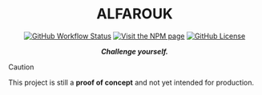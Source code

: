<h1 align="center">ALFAROUK</h1>

<p align="center">
    <a href="https://github.com/alfaroukID/alfarouk/actions/workflows/release.yml"><img alt="GitHub Workflow Status" src="https://img.shields.io/github/actions/workflow/status/alfaroukID/alfarouk/release.yml?event=release"/></a>
    <a href="https://www.npmjs.com/package/alfarouk"><img alt="Visit the NPM page" src="https://img.shields.io/npm/v/alfarouk"/></a>
    <a href="https://github.com/alfaroukID/alfarouk/blob/master/LICENSE"><img alt="GitHub License" src="https://img.shields.io/github/license/alfaroukID/alfarouk"></a>
</p>

<p align="center">
    <b><i>Challenge yourself.</i></b>
</p>

> [!CAUTION]
> This project is still a **proof of concept** and not yet intended for production.
